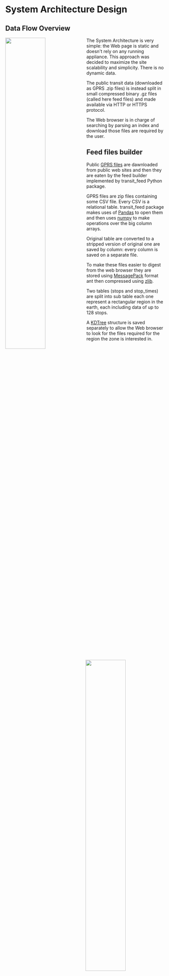 # System Architecture Design

## Data Flow Overview

<img src="https://cdn.rawgit.com/pubtransit/transit/b6e69741bd31762391f199eada34daa1d36fafae/doc/data-flow.svg" width="50%" align="left">

The System Architecture is very simple: the Web page is static and doesn't
rely on any running appliance. This approach was decided to maximize the site
scalability and simplicity. There is no dynamic data.

The public transit data (downloaded as GPRS .zip files) is instead split in
small compressed binary .gz files (called here feed files) and made available
via HTTP or HTTPS protocol.

The Web browser is in charge of searching by parsing an index and download
those files are required by the user.

## Feed files builder

Public [GPRS files](https://developers.google.com/transit/gtfs/) are dawnloaded
from public web sites and then they are eaten by the feed builder implemented
by transit_feed Python package.

<img src="https://cdn.rawgit.com/pubtransit/transit/a17de82243ca018844837265a49c6be9ff826a44/doc/feeds-building.svg" width="50%" align="right">

GPRS files are zip files containing some CSV file. Every CSV is a relational
table. transit_feed package makes uses of [Pandas](http://pandas.pydata.org/)
to open them and then uses [numpy](http://www.numpy.org/) to make operations
over the big column arrays.

Original table are converted to a stripped version of original one are saved
by column: every column is saved on a separate file.

To make these files easier to digest from the web browser they are stored using
[MessagePack](http://msgpack.org/index.html) format ant then compressed using
[zlib](http://www.zlib.net/).

Two tables (stops and stop_times) are split into sub table each one represent
a rectangular region in the earth, each including data of up to 128 stops.

A [KDTree](https://en.wikipedia.org/wiki/K-d_tree) structure is saved
separately to allow the Web browser to look for the files required for the
region the zone is interested in.
